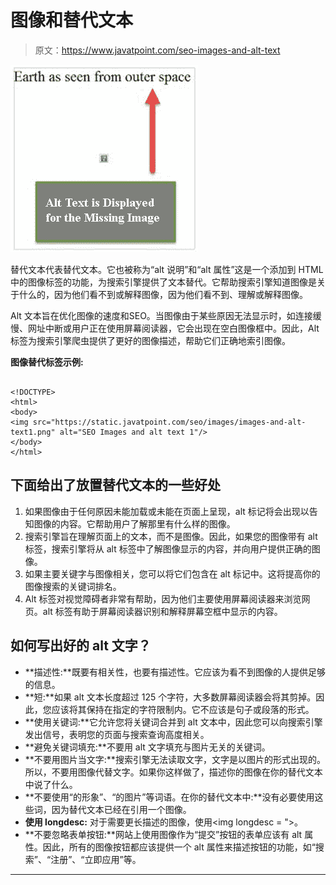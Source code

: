 # 图像和替代文本

> 原文：<https://www.javatpoint.com/seo-images-and-alt-text>

![SEO Images and alt text 1](img/cb542a2b86a538d825c03ddb75ba1bae.png)

替代文本代表替代文本。它也被称为“alt 说明”和“alt 属性”这是一个添加到 HTML 中的图像标签的功能，为搜索引擎提供了文本替代。它帮助搜索引擎知道图像是关于什么的，因为他们看不到或解释图像，因为他们看不到、理解或解释图像。

Alt 文本旨在优化图像的速度和SEO。当图像由于某些原因无法显示时，如连接缓慢、网址中断或用户正在使用屏幕阅读器，它会出现在空白图像框中。因此，Alt 标签为搜索引擎爬虫提供了更好的图像描述，帮助它们正确地索引图像。

**图像替代标签示例:**

```

<!DOCTYPE>  
<html>    
<body>      
<img src="https://static.javatpoint.com/seo/images/images-and-alt-text1.png" alt="SEO Images and alt text 1"/>  
</body>    
</html>

```

## 下面给出了放置替代文本的一些好处

1.  如果图像由于任何原因未能加载或未能在页面上呈现，alt 标记将会出现以告知图像的内容。它帮助用户了解那里有什么样的图像。
2.  搜索引擎旨在理解页面上的文本，而不是图像。因此，如果您的图像带有 alt 标签，搜索引擎将从 alt 标签中了解图像显示的内容，并向用户提供正确的图像。
3.  如果主要关键字与图像相关，您可以将它们包含在 alt 标记中。这将提高你的图像搜索的关键词排名。
4.  Alt 标签对视觉障碍者非常有帮助，因为他们主要使用屏幕阅读器来浏览网页。alt 标签有助于屏幕阅读器识别和解释屏幕空框中显示的内容。

## 如何写出好的 alt 文字？

*   **描述性:**既要有相关性，也要有描述性。它应该为看不到图像的人提供足够的信息。
*   **短:**如果 alt 文本长度超过 125 个字符，大多数屏幕阅读器会将其剪掉。因此，您应该将其保持在指定的字符限制内。它不应该是句子或段落的形式。
*   **使用关键词:**它允许您将关键词合并到 alt 文本中，因此您可以向搜索引擎发出信号，表明您的页面与搜索查询高度相关。
*   **避免关键词填充:**不要用 alt 文字填充与图片无关的关键词。
*   **不要用图片当文字:**搜索引擎无法读取文字，文字是以图片的形式出现的。所以，不要用图像代替文字。如果你这样做了，描述你的图像在你的替代文本中说了什么。
*   **不要使用“的形象”、“的图片”等词语。在你的替代文本中:**没有必要使用这些词，因为替代文本已经在引用一个图像。
*   **使用 longdesc:** 对于需要更长描述的图像，使用<img longdesc = ">。
*   **不要忽略表单按钮:**网站上使用图像作为“提交”按钮的表单应该有 alt 属性。因此，所有的图像按钮都应该提供一个 alt 属性来描述按钮的功能，如“搜索”、“注册”、“立即应用”等。

* * *